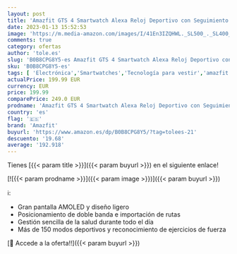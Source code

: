 ```yaml
---
layout: post
title: 'Amazfit GTS 4 Smartwatch Alexa Reloj Deportivo con Seguimiento GPS Preciso 150 Modos Deporte 1 75" AMOLED Pantalla Batería de 8 días de Duración Horarios de Sueño Personalizables para Android iPhone'
date: 2023-01-13 15:52:53
image: 'https://m.media-amazon.com/images/I/41En3IZQHWL._SL500_._SL400_.jpg'
comments: true
category: ofertas
author: 'tole.es'
slug: 'B0B8CPG8Y5-es Amazfit GTS 4 Smartwatch Alexa Reloj Deportivo con...'
sku: 'B0B8CPG8Y5-es'
tags: [ 'Electrónica','Smartwatches','Tecnología para vestir','amazfit','iphone','🇪🇸', ]
actualPrice: 199.99 EUR
currency: EUR
price: 199.99
comparePrice: 249.0 EUR
prodname: 'Amazfit GTS 4 Smartwatch Alexa Reloj Deportivo con Seguimiento GPS Preciso 150 Modos Deporte 1 75" AMOLED Pantalla Batería de 8 días de Duración Horarios de Sueño Personalizables para Android iPhone'
country: 'es'
flag: '🇪🇸'
brand: 'Amazfit'
buyurl: 'https://www.amazon.es/dp/B0B8CPG8Y5/?tag=tolees-21'
descuento: '19.68'
average: '192.918'
---
```


Tienes [{{< param title >}}]({{< param buyurl >}}) en el siguiente enlace!

[![{{< param prodname >}}]({{< param image >}})]({{< param buyurl >}})

ℹ️:

- Gran pantalla AMOLED y diseño ligero
- Posicionamiento de doble banda e importación de rutas
- Gestión sencilla de la salud durante todo el día
- Más de 150 modos deportivos y reconocimiento de ejercicios de fuerza

[🛒 Accede a la oferta!!]({{< param buyurl >}})
